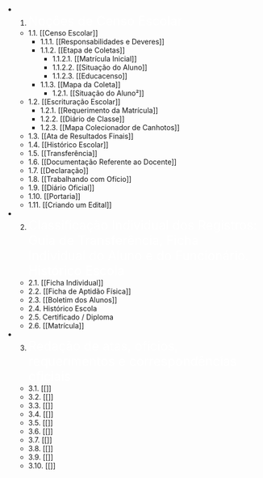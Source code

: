 - 1. <span style="color: white; font-size:25px">Noções de Censo Escolar</span>
	- 1.1. [[Censo Escolar]]
		- 1.1.1. [[Responsabilidades e Deveres]]
		- 1.1.2. [[Etapa de Coletas]]
			- 1.1.2.1. [[Matrícula Inicial]]
			- 1.1.2.2. [[Situação do Aluno]]
			- 1.1.2.3. [[Educacenso]]
		- 1.1.3. [[Mapa da Coleta]]
			- 1.2.1. [[Situação do Aluno²]]
	- 1.2. [[Escrituração Escolar]]
		- 1.2.1. [[Requerimento da Matrícula]]
		- 1.2.2. [[Diário de Classe]]
		- 1.2.3. [[Mapa Colecionador de Canhotos]]
	- 1.3. [[Ata de Resultados Finais]]
	* 1.4. [[Histórico Escolar]]
	- 1.5. [[Transferência]]
	- 1.6. [[Documentação Referente ao Docente]]
	- 1.7. [[Declaração]]
	- 1.8. [[Trabalhando com Ofício]]
	- 1.9. [[Diário Oficial]]
	- 1.10. [[Portaria]]
	- 1.11. [[Criando um Edital]]
- 2. <span style="color: white; font-size:25px">Classificação Individual dos Registros: Guia de Transferência, Ficha Individual do Aluno e do Funcionário. Histórico Escola</span>
	- 2.1. [[Ficha Individual]]
	- 2.2. [[Ficha de Aptidão Física]]
	- 2.3. [[Boletim dos Alunos]]
	- 2.4. Histórico Escola
	- 2.5. Certificado / Diploma
	- 2.6. [[Matrícula]] 
- 3. <span style="color: white; font-size:25px">Redação de atas, ofícios, requerimentos e correspondências oficiais</span>
	- 3.1. [[]]
	- 3.2. [[]]
	- 3.3. [[]]
	- 3.4. [[]]
	- 3.5. [[]]
	- 3.6. [[]]
	- 3.7. [[]]
	- 3.8. [[]]
	- 3.9. [[]]
	- 3.10. [[]]